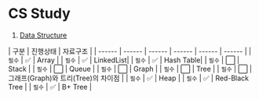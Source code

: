 # CS Study

1. [Data Structure](2021-06-28.md)

| 구분 | 진행상태 | 자료구조 |
| ------ | ------ | ------ | ------ | ------ | ------ |
| `필수` | :white_check_mark: | Array |
| `필수` | :white_check_mark: | LinkedList|
| `필수` | :white_check_mark: | Hash Table|
| `필수` | :white_large_square: | Stack |
| `필수` | :white_large_square: | Queue |
| `필수` | :white_large_square: | Graph |
| `필수` | :white_large_square: | Tree |
| `필수` | :white_large_square: | 그래프(Graph)와 트리(Tree)의 차이점 |
| `필수` | :white_check_mark: | Heap |
| `필수` | :white_check_mark: | Red-Black Tree |
| `필수` | :white_check_mark: | B+ Tree |

